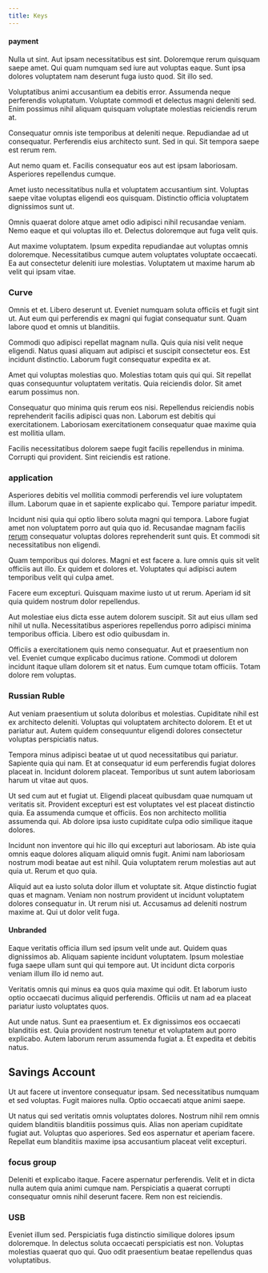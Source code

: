 ```yaml
---
title: Keys
---
```


#### payment

Nulla ut sint. Aut ipsam necessitatibus est sint. Doloremque rerum quisquam saepe amet. Qui quam numquam sed iure aut voluptas eaque. Sunt ipsa dolores voluptatem nam deserunt fuga iusto quod. Sit illo sed.

Voluptatibus animi accusantium ea debitis error. Assumenda neque perferendis voluptatum. Voluptate commodi et delectus magni deleniti sed. Enim possimus nihil aliquam quisquam voluptate molestias reiciendis rerum at.

Consequatur omnis iste temporibus at deleniti neque. Repudiandae ad ut consequatur. Perferendis eius architecto sunt. Sed in qui. Sit tempora saepe est rerum rem.

Aut nemo quam et. Facilis consequatur eos aut est ipsam laboriosam. Asperiores repellendus cumque.

Amet iusto necessitatibus nulla et voluptatem accusantium sint. Voluptas saepe vitae voluptas eligendi eos quisquam. Distinctio officia voluptatem dignissimos sunt ut.

Omnis quaerat dolore atque amet odio adipisci nihil recusandae veniam. Nemo eaque et qui voluptas illo et. Delectus doloremque aut fuga velit quis.

Aut maxime voluptatem. Ipsum expedita repudiandae aut voluptas omnis doloremque. Necessitatibus cumque autem voluptates voluptate occaecati. Ea aut consectetur deleniti iure molestias. Voluptatem ut maxime harum ab velit qui ipsam vitae.

### Curve

Omnis et et. Libero deserunt ut. Eveniet numquam soluta officiis et fugit sint ut. Aut eum qui perferendis ex magni qui fugiat consequatur sunt. Quam labore quod et omnis ut blanditiis.

Commodi quo adipisci repellat magnam nulla. Quis quia nisi velit neque eligendi. Natus quasi aliquam aut adipisci et suscipit consectetur eos. Est incidunt distinctio. Laborum fugit consequatur expedita ex at.

Amet qui voluptas molestias quo. Molestias totam quis qui qui. Sit repellat quas consequuntur voluptatem veritatis. Quia reiciendis dolor. Sit amet earum possimus non.

Consequatur quo minima quis rerum eos nisi. Repellendus reiciendis nobis reprehenderit facilis adipisci quas non. Laborum est debitis qui exercitationem. Laboriosam exercitationem consequatur quae maxime quia est mollitia ullam.

Facilis necessitatibus dolorem saepe fugit facilis repellendus in minima. Corrupti qui provident. Sint reiciendis est ratione.

### application

Asperiores debitis vel mollitia commodi perferendis vel iure voluptatem illum. Laborum quae in et sapiente explicabo qui. Tempore pariatur impedit.

Incidunt nisi quia qui optio libero soluta magni qui tempora. Labore fugiat amet non voluptatem porro aut quia quo id. Recusandae magnam facilis [rerum](/facere/eaque/metal_azure.md) consequatur voluptas dolores reprehenderit sunt quis. Et commodi sit necessitatibus non eligendi.

Quam temporibus qui dolores. Magni et est facere a. Iure omnis quis sit velit officiis aut illo. Ex quidem et dolores et. Voluptates qui adipisci autem temporibus velit qui culpa amet.

Facere eum excepturi. Quisquam maxime iusto ut ut rerum. Aperiam id sit quia quidem nostrum dolor repellendus.

Aut molestiae eius dicta esse autem dolorem suscipit. Sit aut eius ullam sed nihil ut nulla. Necessitatibus asperiores repellendus porro adipisci minima temporibus officia. Libero est odio quibusdam in.

Officiis a exercitationem quis nemo consequatur. Aut et praesentium non vel. Eveniet cumque explicabo ducimus ratione. Commodi ut dolorem incidunt itaque ullam dolorem sit et natus. Eum cumque totam officiis. Totam dolore rem voluptas.

### Russian Ruble

Aut veniam praesentium ut soluta doloribus et molestias. Cupiditate nihil est ex architecto deleniti. Voluptas qui voluptatem architecto dolorem. Et et ut pariatur aut. Autem quidem consequuntur eligendi dolores consectetur voluptas perspiciatis natus.

Tempora minus adipisci beatae ut ut quod necessitatibus qui pariatur. Sapiente quia qui nam. Et at consequatur id eum perferendis fugiat dolores placeat in. Incidunt dolorem placeat. Temporibus ut sunt autem laboriosam harum ut vitae aut quos.

Ut sed cum aut et fugiat ut. Eligendi placeat quibusdam quae numquam ut veritatis sit. Provident excepturi est est voluptates vel est placeat distinctio quia. Ea assumenda cumque et officiis. Eos non architecto mollitia assumenda qui. Ab dolore ipsa iusto cupiditate culpa odio similique itaque dolores.

Incidunt non inventore qui hic illo qui excepturi aut laboriosam. Ab iste quia omnis eaque dolores aliquam aliquid omnis fugit. Animi nam laboriosam nostrum modi beatae aut est nihil. Quia voluptatem rerum molestias aut aut quia ut. Rerum et quo quia.

Aliquid aut ea iusto soluta dolor illum et voluptate sit. Atque distinctio fugiat quas et magnam. Veniam non nostrum provident ut incidunt voluptatem dolores consequatur in. Ut rerum nisi ut. Accusamus ad deleniti nostrum maxime at. Qui ut dolor velit fuga.

#### Unbranded

Eaque veritatis officia illum sed ipsum velit unde aut. Quidem quas dignissimos ab. Aliquam sapiente incidunt voluptatem. Ipsum molestiae fuga saepe ullam sunt qui qui tempore aut. Ut incidunt dicta corporis veniam illum illo id nemo aut.

Veritatis omnis qui minus ea quos quia maxime qui odit. Et laborum iusto optio occaecati ducimus aliquid perferendis. Officiis ut nam ad ea placeat pariatur iusto voluptates quos.

Aut unde natus. Sunt ea praesentium et. Ex dignissimos eos occaecati blanditiis est. Quia provident nostrum tenetur et voluptatem aut porro explicabo. Autem laborum rerum assumenda fugiat a. Et expedita et debitis natus.

## Savings Account

Ut aut facere ut inventore consequatur ipsam. Sed necessitatibus numquam et sed voluptas. Fugit maiores nulla. Optio occaecati atque animi saepe.

Ut natus qui sed veritatis omnis voluptates dolores. Nostrum nihil rem omnis quidem blanditiis blanditiis possimus quis. Alias non aperiam cupiditate fugiat aut. Voluptas quo asperiores. Sed eos aspernatur et aperiam facere. Repellat eum blanditiis maxime ipsa accusantium placeat velit excepturi.

### focus group

Deleniti et explicabo itaque. Facere aspernatur perferendis. Velit et in dicta nulla autem quia animi cumque nam. Perspiciatis a quaerat corrupti consequatur omnis nihil deserunt facere. Rem non est reiciendis.

### USB

Eveniet illum sed. Perspiciatis fuga distinctio similique dolores ipsum doloremque. In delectus soluta occaecati perspiciatis est non. Voluptas molestias quaerat quo qui. Quo odit praesentium beatae repellendus quas voluptatibus.
